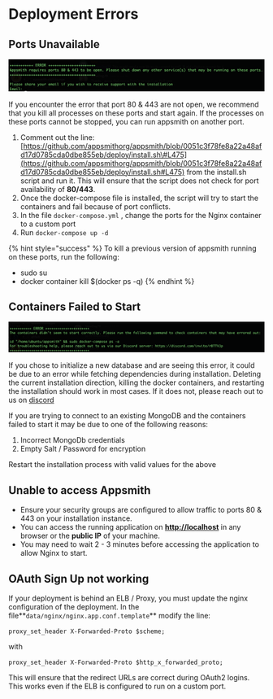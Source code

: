 # Deployment Errors

## Ports Unavailable

![](../.gitbook/assets/ports-open.png)

If you encounter the error that port 80 & 443 are not open, we recommend that you kill all processes on these ports and start again. If the processes on these ports cannot be stopped, you can run appsmith on another port.

1. Comment out the line: [https://github.com/appsmithorg/appsmith/blob/0051c3f78fe8a22a48afd17d0785cda0dbe855eb/deploy/install.sh\#L475](https://github.com/appsmithorg/appsmith/blob/0051c3f78fe8a22a48afd17d0785cda0dbe855eb/deploy/install.sh#L475) from the install.sh script and run it. This will ensure that the script does not check for port availability of **80/443**.
2. Once the docker-compose file is installed, the script will try to start the containers and fail because of port conflicts.
3. In the file `docker-compose.yml` , change the ports for the Nginx container to a custom port
4. Run `docker-compose up -d`

{% hint style="success" %}
To kill a previous version of appsmith running on these ports, run the following:

* sudo su
* docker container kill $\(docker ps -q\) 
{% endhint %}

## Containers Failed to Start

![](../.gitbook/assets/container2.png)

If you chose to initialize a new database and are seeing this error, it could be due to an error while fetching dependencies during installation. Deleting the current installation direction, killing the docker containers, and restarting the installation should work in most cases. If it does not, please reach out to us on [discord](https://discord.com/invite/rBTTVJp)

If you are trying to connect to an existing MongoDB and the containers failed to start it may be due to one of the following reasons:

1. Incorrect MongoDb credentials
2. Empty Salt / Password for encryption  

Restart the installation process with valid values for the above

## Unable to access Appsmith

* Ensure your security groups are configured to allow traffic to ports 80 & 443 on your installation instance. 
* You can access the running application on [**http://localhost**](http://localhost) in any browser or the **public IP** of your machine.
* You may need to wait 2 - 3 minutes before accessing the application to allow Nginx to start.

## OAuth Sign Up not working

If your deployment is behind an ELB / Proxy, you must update the nginx configuration of the deployment. In the file**`data/nginx/nginx.app.conf.template`** modify the line:

```text
proxy_set_header X-Forwarded-Proto $scheme;
```

with

```text
proxy_set_header X-Forwarded-Proto $http_x_forwarded_proto;
```

This will ensure that the redirect URLs are correct during OAuth2 logins. This works even if the ELB is configured to run on a custom port.

